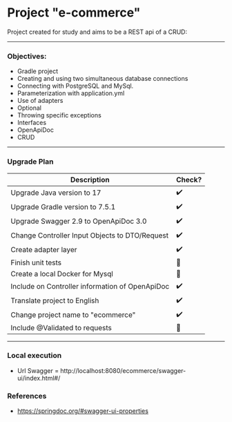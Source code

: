 # Project "e-commerce"

Project created for study and aims to be a REST api of a CRUD:

---

### Objectives:

* Gradle project
* Creating and using two simultaneous database connections
* Connecting with PostgreSQL and MySql.
* Parameterization with application.yml
* Use of adapters
* Optional
* Throwing specific exceptions
* Interfaces
* OpenApiDoc
* CRUD

---

### Upgrade Plan
| Description                                     | Check?                |
|-------------------------------------------------|-----------------------|
| Upgrade Java version to 17                      | :heavy_check_mark:    |
| Upgrade Gradle version to 7.5.1                 | :heavy_check_mark:    |
| Upgrade Swagger 2.9 to OpenApiDoc 3.0           | :heavy_check_mark:    |
| Change Controller Input Objects to DTO/Request  | :heavy_check_mark:    |
| Create adapter layer                            | :heavy_check_mark:    |
| Finish unit tests                               | :black_square_button: |
| Create a local Docker for Mysql                 | :black_square_button: |
| Include on Controller information of OpenApiDoc | :heavy_check_mark:    |
| Translate project to English                    | :heavy_check_mark:    |
| Change project name to "ecommerce"              | :heavy_check_mark:    |
| Include @Validated to requests                  | :black_square_button: |

---

### Local execution

* Url Swagger = http://localhost:8080/ecommerce/swagger-ui/index.html#/


### References

* https://springdoc.org/#swagger-ui-properties